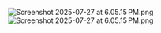 ![Screenshot 2025-07-27 at 6.05.15 PM.png](../../../../../Desktop/Screenshot%202025-07-27%20at%206.05.15%E2%80%AFPM.png)![Screenshot 2025-07-27 at 6.05.15 PM.png](Screenshot%202025-07-27%20at%206.05.15%E2%80%AFPM.png)